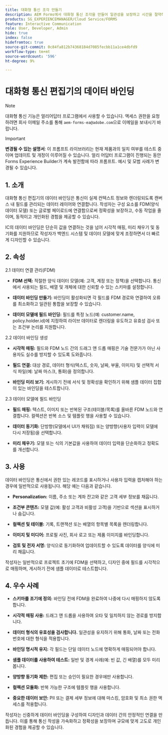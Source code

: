 ```yaml
---
title: 대화형 통신 조각 만들기
description: AEM Forms에서 대화형 통신 조각을 만들어 일관성을 보장하고 시간을 절약하며 개인화된 데이터 기반 통신을 지원하는 재사용 가능한 모듈식 콘텐츠 블록을 구축할 수 있습니다.
products: SG_EXPERIENCEMANAGER/Cloud Service/FORMS
feature: Interactive Communication
role: User, Developer, Admin
hide: true
index: false
hidefromtoc: true
source-git-commit: 0c84fa812b74368184d7085fecbb11a1ce4dbfd9
workflow-type: tm+mt
source-wordcount: '596'
ht-degree: 9%

---
```



# 대화형 통신 편집기의 데이터 바인딩

>[!NOTE]
>
> 대화형 통신 기능은 얼리어답터 프로그램에서 사용할 수 있습니다. 액세스 권한을 요청하려면 회사 이메일 주소를 통해 `aem-forms-ea@adobe.com`으로 이메일을 보내시기 바랍니다.

>[!IMPORTANT]
>
> **변경될 수 있는 설명서**: 이 프롬프트 라이브러리는 현재 제품과의 일치 여부를 테스트 중이며 업데이트 및 개정이 이루어질 수 있습니다. 얼리 어답터 프로그램이 진행되는 동안 Forms Experience Builder가 계속 발전함에 따라 프롬프트. 예시 및 모범 사례가 변경될 수 있습니다.

## &#x200B;1. 소개

대화형 통신 편집기의 데이터 바인딩은 통신이 실제 컨텍스트 정보와 렌더링되도록 캔버스 내 필드를 관리되는 데이터 레이어와 연결합니다. 작성자는 구성 요소를 FDM(양식 데이터 모델) 또는 글로벌 페이로드에 연결함으로써 정확성을 보장하고, 수동 작업을 줄이며, 동적이고 개인화된 경험을 제공할 수 있습니다.

IC의 데이터 바인딩은 단순히 값을 연결하는 것을 넘어 시각적 매핑, 미리 채우기 및 동기화를 지원하므로 작성자가 백엔드 시스템 및 데이터 모델에 맞게 조정하면서 더 빠르게 디자인할 수 있습니다.

## &#x200B;2. 속성

2.1 데이터 연결 관리(FDM)

- **FDM 선택:** 적절한 양식 데이터 모델(예: 고객, 계정 또는 정책)을 선택합니다. 통신에서 사용되는 필드, 배열 및 개체에 대한 신뢰할 수 있는 스키마를 설정합니다.

- **데이터 바인딩 만들기:** 바인딩이 활성화되면 각 필드를 FDM 경로와 연결하여 오류를 최소화하고 일관된 통합을 보장할 수 있습니다.

- **데이터 모델에 필드 바인딩:** 필드를 특정 노드(예: customer.name, policy.holder.id)에 지정하여 라이브 데이터로 렌더링을 유도하고 유효성 검사 또는 조건부 논리를 지원합니다.

2.2 데이터 바인딩 생성

- **시각적 매핑:** 필드와 FDM 노드 간의 드래그 앤 드롭 매핑은 기술 전문가가 아닌 사용자도 실수를 방지할 수 있도록 도와줍니다.

- **필드 연결:** 대상 경로, 데이터 형식(텍스트, 숫자, 날짜, 부울, 이미지) 및 선택적 서식 파일(예: 날짜 마스크, 통화)을 정의합니다.

- **바인딩 미리 보기:** 게시하기 전에 서식 및 정확성을 확인하기 위해 샘플 데이터 집합이 있는 바인딩을 테스트합니다.

2.3 데이터 모델에 필드 바인딩

- **필드 매핑:** 텍스트, 이미지 또는 반복된 구조(테이블/목록)를 올바른 FDM 노드와 연결합니다. 컬렉션은 반복 소스 및 템플릿 행을 사용할 수 있습니다.

- **데이터 동기화:** 단방향(모델에서 UI가 채워짐) 또는 양방향(사용자 입력이 모델에 다시 저장됨)을 선택합니다.

- **미리 채우기:** 모델 또는 식의 기본값을 사용하여 데이터 입력을 단순화하고 정확도를 개선합니다.

## &#x200B;3. 사용

데이터 바인딩은 통신에서 권한 있는 레코드를 표시하거나 사용자 입력을 캡처해야 하는 경우에 일반적으로 사용됩니다. 해당 예는 다음과 같습니다.

- **Personalization:** 이름, 주소 또는 계좌 잔고와 같은 고객 세부 정보를 채웁니다.

- **조건부 콘텐츠:** 모델 값(예: 활성 고객과 비활성 고객)을 기반으로 섹션을 표시하거나 숨깁니다.

- **컬렉션 및 테이블:** 기록, 트랜잭션 또는 배열의 항목별 목록을 렌더링합니다.

- **이미지 및 미디어:** 프로필 사진, 회사 로고 또는 제품 이미지를 바인딩합니다.

- **검토 및 전자 서명:** 양식으로 동기화하여 업데이트할 수 있도록 데이터를 양식에 미리 채웁니다.

작성자는 일반적으로 프로젝트 초기에 FDM을 선택하고, 디자인 중에 필드를 시각적으로 매핑하며, 게시하기 전에 샘플 데이터로 테스트합니다.

## &#x200B;4. 우수 사례

- **스키마를 조기에 정의:** 바인딩 전에 FDM을 완료하여 나중에 다시 매핑하지 않도록 합니다.

- **시각적 매핑 사용:** 드래그 앤 드롭을 사용하여 오타 및 일치하지 않는 경로를 방지합니다.

- **데이터 형식의 유효성을 검사합니다.** 일관성을 유지하기 위해 통화, 날짜 또는 전화번호에 대한 형식을 적용합니다.

- **바인딩 명시적 유지:** 각 필드는 단일 데이터 노드에 명확하게 매핑되어야 합니다.

- **샘플 데이터를 사용하여 테스트:** 일반 및 경계 사례(예: 빈 값, 긴 배열)를 모두 미리 봅니다.

- **양방향 동기화 제한:** 편집 또는 승인이 필요한 경우에만 사용합니다.

- **컬렉션 모듈화:** 반복 가능한 구조에 템플릿 행을 사용합니다.

- **중요한 데이터 보안:** PII 또는 결제 세부 정보에 대해 마스킹, 암호화 및 최소 권한 액세스를 적용합니다.

작성자는 신중하게 데이터 바인딩을 구성하여 디자인과 데이터 간의 안정적인 연결을 만듭니다. 이를 통해 통신 작성을 가속화하고 정확성을 보장하며 규모에 맞게 고도로 개인화된 경험을 제공할 수 있습니다.